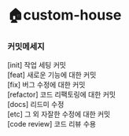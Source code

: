 # 🏠custom-house


### 커밋메세지
[init]	작업 세팅 커밋
<br>
[feat]	새로운 기능에 대한 커밋
<br>
[fix]	버그 수정에 대한 커밋
<br>
[refactor]	코드 리팩토링에 대한 커밋
<br>
[docs]	리드미 수정
<br>
[etc]	 그 외 자잘한 수정에 대한 커밋
<br>
[code review]	코드 리뷰 수용
